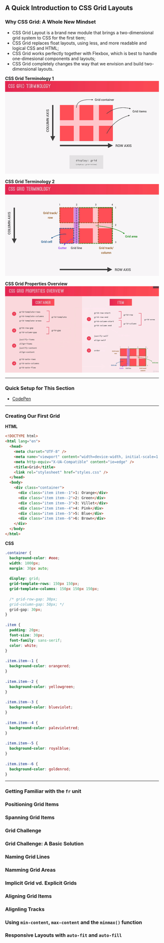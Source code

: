 ## A Quick Introduction to CSS Grid Layouts

### Why CSS Grid: A Whole New Mindset

- CSS Grid Layout is a brand new module that brings a two-dimensional grid system to CSS for the first tiem;
- CSS Grid replaces float layouts, using less, and more readable and logical CSS and HTML;
- CSS Grid works perfectly together with Flexbox, which is best to handle one-dimesional components and layouts;
- CSS Grid completely changes the way that we envision and build two-dimensional layouts.

**CSS Grid Terminology 1**
![CSS Grid Terminology 1](https://github.com/thtop/jonas-css-notes/blob/master/08-Grid-Layouts/imgs/01-grid-terminology.png)

**CSS Grid Terminology 2**
![CSS Grid Terminology 2](https://github.com/thtop/jonas-css-notes/blob/master/08-Grid-Layouts/imgs/02-grid-terminology.png)

**CSS Grid Properties Overview**
![CSS Grid Properties Overview](https://github.com/thtop/jonas-css-notes/blob/master/08-Grid-Layouts/imgs/03-grid-properties-overview.png)

---

### Quick Setup for This Section

- [CodePen](https://codepen.io/)

---

### Creating Our First Grid

**HTML**
```html
<!DOCTYPE html>
<html lang="en">
  <head>
    <meta charset="UTF-8" />
    <meta name="viewport" content="width=device-width, initial-scale=1.0" />
    <meta http-equiv="X-UA-Compatible" content="ie=edge" />
    <title>Grid</title>
    <link rel="stylesheet" href="styles.css" />
  </head>
  <body>
    <div class="container">
      <div class="item item--1">1: Orange</div>
      <div class="item item--2">2: Green</div>
      <div class="item item--3">3: Villet</div>
      <div class="item item--4">4: Pink</div>
      <div class="item item--5">5: Blue</div>
      <div class="item item--6">6: Brown</div>
    </div>
  </body>
</html>

```

**CSS**
```css
.container {
  background-color: #eee;
  width: 1000px;
  margin: 30px auto;

  display: grid;
  grid-template-rows: 150px 150px;
  grid-template-columns: 150px 150px 150px;

  /* grid-row-gap: 30px;
  grid-column-gap: 50px; */
  grid-gap: 30px;
}

.item {
  padding: 20px;
  font-size: 30px;
  font-family: sans-serif;
  color: white;
}

.item.item--1 {
  background-color: orangered;
}

.item.item--2 {
  background-color: yellowgreen;
}

.item.item--3 {
  background-color: blueviolet;
}

.item.item--4 {
  background-color: palevioletred;
}

.item.item--5 {
  background-color: royalblue;
}

.item.item--6 {
  background-color: goldenrod;
}

```
---

### Getting Familiar with the `fr` unit

### Positioning Grid Items

### Spanning Grid Items

### Grid Challenge

### Grid Challenge: A Basic Solution

### Naming Grid Lines

### Namming Grid Areas

### Implicit Grid vd. Explicit Grids

### Aligning Grid Items

### Alignling Tracks

### Using `min-content`, `max-content` and the `minmax()` function

### Responsive Layouts with `auto-fit` and `auto-fill`